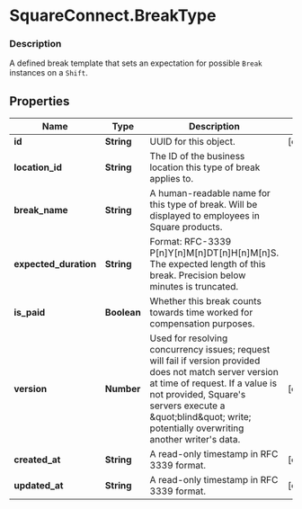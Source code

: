 # SquareConnect.BreakType

### Description

A defined break template that sets an expectation for possible `Break` instances on a `Shift`.

## Properties
Name | Type | Description | Notes
------------ | ------------- | ------------- | -------------
**id** | **String** | UUID for this object. | [optional] 
**location_id** | **String** | The ID of the business location this type of break applies to. | 
**break_name** | **String** | A human-readable name for this type of break. Will be displayed to employees in Square products. | 
**expected_duration** | **String** | Format: RFC-3339 P[n]Y[n]M[n]DT[n]H[n]M[n]S. The expected length of this break. Precision below minutes is truncated. | 
**is_paid** | **Boolean** | Whether this break counts towards time worked for compensation purposes. | 
**version** | **Number** | Used for resolving concurrency issues; request will fail if version provided does not match server version at time of request. If a value is not provided, Square&#39;s servers execute a \&quot;blind\&quot; write; potentially overwriting another writer&#39;s data. | [optional] 
**created_at** | **String** | A read-only timestamp in RFC 3339 format. | [optional] 
**updated_at** | **String** | A read-only timestamp in RFC 3339 format. | [optional] 


